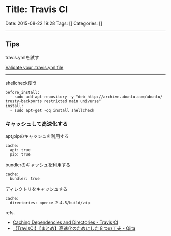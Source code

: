 # Title: Travis CI

Date: 2015-08-22 19:28
Tags: []
Categories: []

---

## Tips

travis.ymlを試す

[Validate your .travis.yml file](http://lint.travis-ci.org/)

---

shellcheck使う

```
before_install:
  - sudo add-apt-repository -y "deb http://archive.ubuntu.com/ubuntu/ trusty-backports restricted main universe"
install:
  - sudo apt-get -qq install shellcheck
```

### キャッシュして高速化する

apt,pipのキャッシュを利用する

	cache:
	  apt: true
	  pip: true

bundlerのキャッシュを利用する

	cache:
	  bundler: true

ディレクトリをキャッシュする

	cache:
	  directories: opencv-2.4.5/build/zip

refs.

* [Caching Dependencies and Directories - Travis CI](http://docs.travis-ci.com/user/caching/)
* [【TravisCI】【まとめ】高速化のためにした８つの工夫 - Qiita](http://qiita.com/oh_rusty_nail/items/6d709f48443b6c474392)

